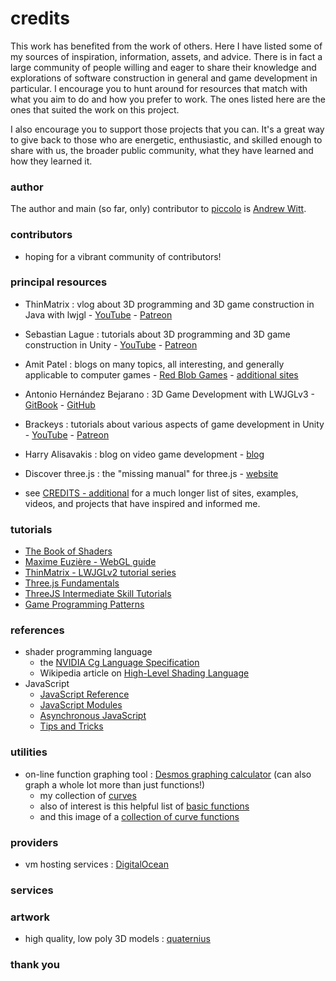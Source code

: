 # credits
This work has benefited from the work of others.  Here I have listed some of my sources of inspiration, information, assets, and advice.  There is in fact a large community of people willing and eager to share their knowledge and explorations of software construction in general and game development in particular.  I encourage you to hunt around for resources that match with what you aim to do and how you prefer to work.  The ones listed here are the ones that suited the work on this project.

I also encourage you to support those projects that you can.  It's a great way to give back to those who are energetic, enthusiastic, and skilled enough to share with us, the broader public community, what they have learned and how they learned it.

### author
The author and main (so far, only) contributor to [piccolo](https://github.com/landru27/piccolo) is [Andrew Witt](https://github.com/landru27/).

### contributors
- hoping for a vibrant community of contributors!

### principal resources
- ThinMatrix : vlog about 3D programming and 3D game construction in Java with lwjgl - [YouTube](https://www.youtube.com/channel/UCUkRj4qoT1bsWpE_C8lZYoQ) - [Patreon](https://www.patreon.com/thinmatrix)
- Sebastian Lague : tutorials about 3D programming and 3D game construction in Unity - [YouTube](https://www.youtube.com/channel/UCmtyQOKKmrMVaKuRXz02jbQ) - [Patreon](https://www.patreon.com/SebastianLague)
- Amit Patel : blogs on many topics, all interesting, and generally applicable to computer games - [Red Blob Games](https://www.redblobgames.com/) - [additional sites](../main/CREDITS-additional-details.md)
- Antonio Hernández Bejarano : 3D Game Development with LWJGLv3 - [GitBook](https://legacy.gitbook.com/@lwjglgamedev) - [GitHub](https://github.com/lwjglgamedev/lwjglbook)
- Brackeys : tutorials about various aspects of game development in Unity - [YouTube](https://www.youtube.com/channel/UCYbK_tjZ2OrIZFBvU6CCMiA) - [Patreon](https://www.patreon.com/brackeys)
- Harry Alisavakis : blog on video game development - [blog](https://halisavakis.com/category/blog-posts/)
- Discover three.js : the "missing manual" for three.js - [website](https://discoverthreejs.com/)

- see [CREDITS - additional](../main/CREDITS-additional-details.md) for a much longer list of sites, examples, videos, and projects that have inspired and informed me.

### tutorials
- [The Book of Shaders](https://thebookofshaders.com/)
- [Maxime Euzière - WebGL guide](https://xem.github.io/articles/webgl-guide.html)
- [ThinMatrix - LWJGLv2 tutorial series](https://www.youtube.com/watch?v=VS8wlS9hF8E&feature=youtu.be&list=PLRIWtICgwaX0u7Rf9zkZhLoLuZVfUksDP)
- [Three.js Fundamentals](https://threejsfundamentals.org/threejs/lessons/threejs-fundamentals.html)
- [ThreeJS Intermediate Skill Tutorials](https://blog.mozvr.com/threejs-intermediate-skill-tutorials/)
- [Game Programming Patterns](https://gameprogrammingpatterns.com/)

### references
- shader programming language
  - the [NVIDIA Cg Language Specification](https://developer.download.nvidia.com/cg/Cg_language.html)
  - Wikipedia article on [High-Level Shading Language](https://en.wikipedia.org/wiki/High-Level_Shading_Language)
- JavaScript
  - [JavaScript Reference](https://discoverthreejs.com/book/appendix/javascript-reference/)
  - [JavaScript Modules](https://discoverthreejs.com/book/appendix/javascript-modules/)
  - [Asynchronous JavaScript](https://discoverthreejs.com/book/appendix/asynchronous-javascript/)
  - [Tips and Tricks](https://discoverthreejs.com/tips-and-tricks/)

### utilities
- on-line function graphing tool : [Desmos graphing calculator](https://www.desmos.com/calculator) (can also graph a whole lot more than just functions!)
  - my collection of [curves](https://www.desmos.com/calculator/pvblkowvqg)
  - also of interest is this helpful list of [basic functions](http://mathonweb.com/help_ebook/html/functions_4.htm)
  - and this image of a [collection of curve functions](https://www.flickr.com/photos/kynd/9546075099/)

### providers
- vm hosting services : [DigitalOcean](https://www.digitalocean.com/)

### services

### artwork
- high quality, low poly 3D models : [quaternius](http://quaternius.com/)

### thank you

